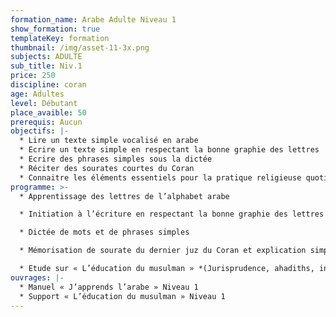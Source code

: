 ```yaml
---
formation_name: Arabe Adulte Niveau 1
show_formation: true
templateKey: formation
thumbnail: /img/asset-11-3x.png
subjects: ADULTE
sub_title: Niv.1
price: 250
discipline: coran
age: Adultes
level: Débutant
place_avaible: 50
prerequis: Aucun
objectifs: |-
  * Lire un texte simple vocalisé en arabe
  * Ecrire un texte simple en respectant la bonne graphie des lettres 
  * Ecrire des phrases simples sous la dictée
  * Réciter des sourates courtes du Coran
  * Connaitre les éléments essentiels pour la pratique religieuse quotidienne
programme: >-
  * Apprentissage des lettres de l’alphabet arabe 

  * Initiation à l’écriture en respectant la bonne graphie des lettres

  * Dictée de mots et de phrases simples

  * Mémorisation de sourate du dernier juz du Coran et explication simplifiée

  * Etude sur « L’éducation du musulman » *(Jurisprudence, ahadiths, invocations, comportement …)*
ouvrages: |-
  * Manuel « J’apprends l’arabe » Niveau 1
  * Support « L’éducation du musulman » Niveau 1
---
```

